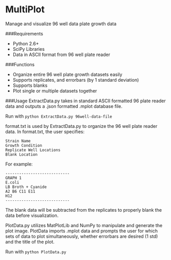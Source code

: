 # MultiPlot
Manage and visualize 96 well data plate growth data

###Requirements
- Python 2.6+
- SciPy Libraries
- Data in ASCII format from 96 well plate reader

###Functions
* Organize entire 96 well plate growth datasets easily
* Supports replicates, and errorbars (by 1 standard deviation)
* Supports blanks
* Plot single or multiple datasets together

###Usage
ExtractData.py takes in standard ASCII formatted 96 plate reader data and outputs a .json formatted .mplot database file.

Run with `python ExtractData.py 96well-data-file`

format.txt is used by ExtractData.py to organize the 96 well plate reader data. In format.txt, the user specifies:

```
Strain Name
Growth Condition
Replicate Well Locations
Blank Location
```
For example:
```
----------------------------
GRAPH 1
E.coli
LB Broth + Cyanide
A2 B6 C11 E11
H12
----------------------------
```
The blank data will be subtracted from the replicates to properly blank the data before visualization.

PlotData.py utilizes MatPlotLib and NumPy to manipulate and generate the plot image. PlotData imports .mplot data and prompts the user for which sets of data to plot simultaneously, whether errorbars are desired (1 std) and the title of the plot.

Run with `python PlotData.py`
